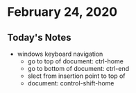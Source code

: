 # February 24, 2020
## Today's Notes

- windows keyboard navigation
    - go to top of document: ctrl-home
    - go to bottom of document: ctrl-end
    - slect from insertion point to top of 
    - document: control-shift-home
